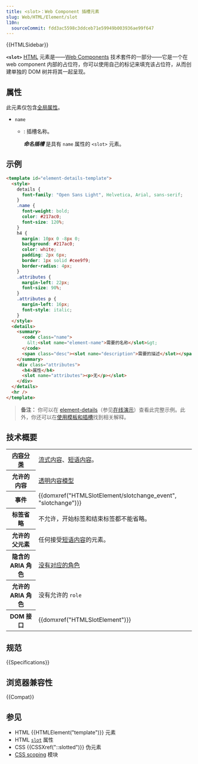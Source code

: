```yaml
---
title: <slot>：Web Component 插槽元素
slug: Web/HTML/Element/slot
l10n:
  sourceCommit: fdd3ac5598c3ddceb71e59949b003936ae99f647
---
```


{{HTMLSidebar}}

**`<slot>`** [HTML](/zh-CN/docs/Web/HTML) 元素是——[Web Components](/zh-CN/docs/Web/API/Web_components) 技术套件的一部分——它是一个在 web component 内部的占位符，你可以使用自己的标记来填充该占位符，从而创建单独的 DOM 树并将其一起呈现。

## 属性

此元素仅包含[全局属性](/zh-CN/docs/Web/HTML/Global_attributes)。

- `name`

  - : 插槽名称。

    **_命名插槽_** 是具有 `name` 属性的 `<slot>` 元素。

## 示例

```html
<template id="element-details-template">
  <style>
    details {
      font-family: "Open Sans Light", Helvetica, Arial, sans-serif;
    }
    .name {
      font-weight: bold;
      color: #217ac0;
      font-size: 120%;
    }
    h4 {
      margin: 10px 0 -8px 0;
      background: #217ac0;
      color: white;
      padding: 2px 6px;
      border: 1px solid #cee9f9;
      border-radius: 4px;
    }
    .attributes {
      margin-left: 22px;
      font-size: 90%;
    }
    .attributes p {
      margin-left: 16px;
      font-style: italic;
    }
  </style>
  <details>
    <summary>
      <code class="name">
        &lt;<slot name="element-name">需要的名称</slot>&gt;
      </code>
      <span class="desc"><slot name="description">需要的描述</slot></span>
    </summary>
    <div class="attributes">
      <h4>属性</h4>
      <slot name="attributes"><p>无</p></slot>
    </div>
  </details>
  <hr />
</template>
```

> **备注：** 你可以在 [element-details](https://github.com/mdn/web-components-examples/tree/main/element-details)（参见[在线演示](https://mdn.github.io/web-components-examples/element-details/)）查看此完整示例。此外，你还可以在[使用模板和插槽](/zh-CN/docs/Web/API/Web_components/Using_templates_and_slots)找到相关解释。

## 技术概要

<table class="properties">
  <tbody>
    <tr>
      <th scope="row">
        <a href="/zh-CN/docs/Web/HTML/Content_categories"
          >内容分类</a
        >
      </th>
      <td>
        <a href="/zh-CN/docs/Web/HTML/Content_categories#流式内容"
          >流式内容</a
        >、<a href="/zh-CN/docs/Web/HTML/Content_categories#短语内容"
          >短语内容</a
        >。
      </td>
    </tr>
    <tr>
      <th scope="row">允许的内容</th>
      <td>
        <a href="/zh-CN/docs/Web/HTML/Content_categories#透明内容模型"
          >透明内容模型</a
        >
      </td>
    </tr>
    <tr>
      <th scope="row">事件</th>
      <td>{{domxref("HTMLSlotElement/slotchange_event", "slotchange")}}</td>
    </tr>
    <tr>
      <th scope="row">标签省略</th>
      <td>不允许，开始标签和结束标签都不能省略。</td>
    </tr>
    <tr>
      <th scope="row">允许的父元素</th>
      <td>
        任何接受<a href="/zh-CN/docs/Web/HTML/Content_categories#短语内容"
          >短语内容</a
        >的元素。
      </td>
    </tr>
    <tr>
      <th scope="row">隐含的 ARIA 角色</th>
      <td>
        <a href="https://www.w3.org/TR/html-aria/#dfn-no-corresponding-role"
          >没有对应的角色</a
        >
      </td>
    </tr>
    <tr>
      <th scope="row">允许的 ARIA 角色</th>
      <td>没有允许的 <code>role</code></td>
    </tr>
    <tr>
      <th scope="row">DOM 接口</th>
      <td>{{domxref("HTMLSlotElement")}}</td>
    </tr>
  </tbody>
</table>

## 规范

{{Specifications}}

## 浏览器兼容性

{{Compat}}

## 参见

- HTML {{HTMLElement("template")}} 元素
- HTML [`slot`](/zh-CN/docs/Web/HTML/Global_attributes/slot) 属性
- CSS {{CSSXref("::slotted")}} 伪元素
- [CSS scoping](/zh-CN/docs/Web/CSS/CSS_scoping) 模块
